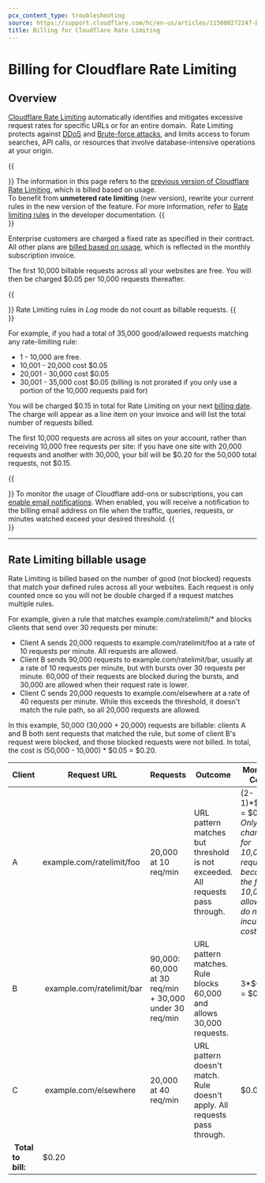 ```yaml
---
pcx_content_type: troubleshooting
source: https://support.cloudflare.com/hc/en-us/articles/115000272247-Billing-for-Cloudflare-Rate-Limiting
title: Billing for Cloudflare Rate Limiting
---
```


# Billing for Cloudflare Rate Limiting



## Overview

[Cloudflare Rate Limiting](https://support.cloudflare.com/hc/articles/115001635128) automatically identifies and mitigates excessive request rates for specific URLs or for an entire domain.  Rate Limiting protects against [DDoS](https://www.cloudflare.com/learning/ddos/glossary/denial-of-service/) and [Brute-force attacks](https://www.cloudflare.com/learning/bots/brute-force-attack/), and limits access to forum searches, API calls, or resources that involve database-intensive operations at your origin.

{{<Aside type="warning">}}
The information in this page refers to the [previous version of
Cloudflare Rate
Limiting](https://support.cloudflare.com/hc/articles/115001635128),
which is billed based on usage.\
To benefit from **unmetered rate limiting** (new version), rewrite your
current rules in the new version of the feature. For more information,
refer to [Rate limiting
rules](https://developers.cloudflare.com/waf/rate-limiting-rules/) in
the developer documentation.
{{</Aside>}}

Enterprise customers are charged a fixed rate as specified in their contract. All other plans are [billed based on usage](https://support.cloudflare.com/hc/en-us/articles/115004555148), which is reflected in the monthly subscription invoice.

The first 10,000 billable requests across all your websites are free. You will then be charged $0.05 per 10,000 requests thereafter.

{{<Aside type="note">}}
Rate Limiting rules in *Log* mode do not count as billable requests.
{{</Aside>}}

For example, if you had a total of 35,000 good/allowed requests matching any rate-limiting rule:

-   1 - 10,000 are free.
-   10,001 - 20,000 cost $0.05
-   20,001 - 30,000 cost $0.05
-   30,001 - 35,000 cost $0.05 (billing is not prorated if you only use a portion of the 10,000 requests paid for)

You will be charged $0.15 in total for Rate Limiting on your next [billing date](https://support.cloudflare.com/hc/en-us/articles/200170286-How-does-CloudFlare-s-billing-for-apps-and-paid-plans-work-#section2). The charge will appear as a line item on your invoice and will list the total number of requests billed.

The first 10,000 requests are across all sites on your account, rather than receiving 10,000 free requests per site: if you have one site with 20,000 requests and another with 30,000, your bill will be $0.20 for the 50,000 total requests, not $0.15.

{{<Aside type="note">}}
To monitor the usage of Cloudflare add-ons or subscriptions, you can
[enable email
notifications](https://support.cloudflare.com/hc/en-us/articles/115004555148/#11aoHZtimmL8WRIrA1jmD0).
When enabled, you will receive a notification to the billing email
address on file when the traffic, queries, requests, or minutes watched
exceed your desired threshold.
{{</Aside>}}

___

## Rate Limiting billable usage

Rate Limiting is billed based on the number of good (not blocked) requests that match your defined rules across all your websites. Each request is only counted once so you will not be double charged if a request matches multiple rules.

For example, given a rule that matches example.com/ratelimit/\* and blocks clients that send over 30 requests per minute:

-   Client A sends 20,000 requests to example.com/ratelimit/foo at a rate of 10 requests per minute. All requests are allowed.
-   Client B sends 90,000 requests to example.com/ratelimit/bar, usually at a rate of 10 requests per minute, but with bursts over 30 requests per minute. 60,000 of their requests are blocked during the bursts, and 30,000 are allowed when their request rate is lower.
-   Client C sends 20,000 requests to example.com/elsewhere at a rate of 40 requests per minute. While this exceeds the threshold, it doesn't match the rule path, so all 20,000 requests are allowed.

In this example, 50,000 (30,000 + 20,000) requests are billable: clients A and B both sent requests that matched the rule, but some of client B's request were blocked, and those blocked requests were not billed. In total, the cost is (50,000 - 10,000) \* $0.05 = $0.20.

| **Client** | **Request URL** | **Requests** | **Outcome** | **Monthly Cost** |
| --- | --- | --- | --- | --- |
| A | example.com/ratelimit/foo | 20,000 at 10 req/min | URL pattern matches but threshold is not exceeded. All requests pass through. | (2-1)\*$0.05 = $0.05 _Only charge for 10,000 requests because the first 10,000 allowed do not incur any cost._ |
| B |  example.com/ratelimit/bar | 90,000: 60,000 at 30 req/min + 30,000 under 30 req/min | URL pattern matches. Rule blocks 60,000 and allows 30,000 requests. | 3\*$0.05 = $0.15 |
| C |  example.com/elsewhere | 20,000 at 40 req/min | URL pattern doesn't match. Rule doesn't apply. All requests pass through. | $0.00 |
|  **Total to bill:** | $0.20 |
